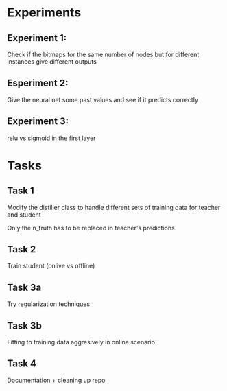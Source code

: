 # Experiments
## Experiment 1: 
Check if the bitmaps for the same number of nodes but for different instances give different outputs

## Esperiment 2: 
Give the neural net some past values and see if it predicts correctly 

## Experiment 3:
relu vs sigmoid in the first layer 

# Tasks
## Task 1 

Modify the distiller class to handle different sets of training data for teacher and student

Only the n_truth has to be replaced in teacher's predictions 

## Task 2

Train student (onlive vs offline)

## Task 3a

Try regularization techniques

## Task 3b

Fitting to training data aggresively in online scenario 

## Task 4 

Documentation + cleaning up repo 